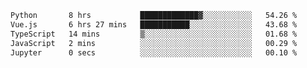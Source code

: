 <!--START_SECTION:waka-->

```txt
Python       8 hrs           █████████████▓░░░░░░░░░░░   54.26 %
Vue.js       6 hrs 27 mins   ███████████░░░░░░░░░░░░░░   43.68 %
TypeScript   14 mins         ▒░░░░░░░░░░░░░░░░░░░░░░░░   01.68 %
JavaScript   2 mins          ░░░░░░░░░░░░░░░░░░░░░░░░░   00.29 %
Jupyter      0 secs          ░░░░░░░░░░░░░░░░░░░░░░░░░   00.10 %
```

<!--END_SECTION:waka-->
